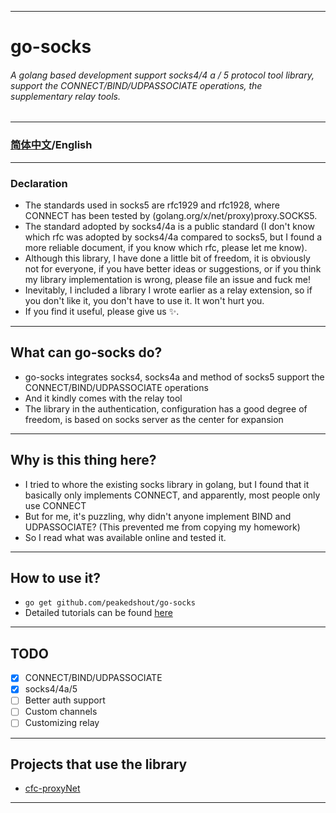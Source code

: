 ***
# go-socks
###### *A golang based development support socks4/4 a / 5 protocol tool library, support the CONNECT/BIND/UDPASSOCIATE operations, the supplementary relay tools.*
***
### [简体中文](./README_CN.md)/English
***
### Declaration
- The standards used in socks5 are rfc1929 and rfc1928, where CONNECT has been tested by (golang.org/x/net/proxy)proxy.SOCKS5.
- The standard adopted by socks4/4a is a public standard (I don't know which rfc was adopted by socks4/4a compared to socks5, but I found a more reliable document, if you know which rfc, please let me know).
- Although this library, I have done a little bit of freedom, it is obviously not for everyone, if you have better ideas or suggestions, or if you think my library implementation is wrong, please file an issue and fuck me!
- Inevitably, I included a library I wrote earlier as a relay extension, so if you don't like it, you don't have to use it. It won't hurt you.
- If you find it useful, please give us ✨.
***
## What can go-socks do?
- go-socks integrates socks4, socks4a and method of socks5 support the CONNECT/BIND/UDPASSOCIATE operations
- And it kindly comes with the relay tool
- The library in the authentication, configuration has a good degree of freedom, is based on socks server as the center for expansion
***
## Why is this thing here?
- I tried to whore the existing socks library in golang, but I found that it basically only implements CONNECT, and apparently, most people only use CONNECT
- But for me, it's puzzling, why didn't anyone implement BIND and UDPASSOCIATE? (This prevented me from copying my homework)
- So I read what was available online and tested it.
***
## How to use it?
- ``go get github.com/peakedshout/go-socks``
- Detailed tutorials can be found [here](./_examples)
***
## TODO
- [x] CONNECT/BIND/UDPASSOCIATE
- [x] socks4/4a/5
- [ ] Better auth support
- [ ] Custom channels
- [ ] Customizing relay
***
## Projects that use the library
- [cfc-proxyNet](https://github.com/peakedshout/cfc-proxyNet)
***